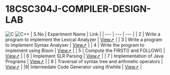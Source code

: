 # 18CSC304J-COMPILER-DESIGN-LAB
![C](https://img.shields.io/badge/C-00599C?style=for-the-badge&logo=c&logoColor=white)
![C++](https://img.shields.io/badge/C++-00599C?style=for-the-badge&logo=c%2B%2B&logoColor=white)
| S.No | Experiment Name | Link | 
| --- | --- | --- |
| 2 | Write a program to implement the Lexical Analyzer | [View➚](  https://github.com/KavyaTummepali/18CSC304J-CD-LAB/tree/main/EXP2-LEXICAL%20ANALYSER  ) |
| 3 | Write a program to implement Syntax Analyser | [View➚](https://github.com/KavyaTummepali/18CSC304J-CD-LAB/tree/main/EXP3%3ASYNTAX%20ANALYSER) |
| 4 | Write the program to implement using Bison | [View➚](https://github.com/KavyaTummepali/18CSC304J-CD-LAB/tree/main/EXP4%3ARUNNING%20CODE%20IN%20BISON) |
| 5 | Compute the FIRST() and FOLLOW() | [View➚](https://github.com/KavyaTummepali/18CSC304J-CD-LAB/tree/main/EXP5%3AFIRST%20AND%20FOLLOW) |
| 6 | Implement SLR Parsing | [View➚](https://github.com/KavyaTummepali/18CSC304J-CD-LAB/tree/main/EXP6%3ASLR%20PARSING) | 
| 7 | Implementation of Java Programs | [View➚](https://github.com/KavyaTummepali/18CSC304J-CD-LAB/tree/main/EXP7%3AJAVA%20PROGRAMS) | 
| 8 | Traversal of syntax tree and arthmetic operators | [View➚](https://github.com/KavyaTummepali/18CSC304J-CD-LAB/tree/main/EXP8%3ATRAVERSAL%20OF%20SYNTAX%20TREE%20AND%20ARTHMETIC%20OPERATORS) | 
|9| Intermedate Code Generator using if/while | [View➚](https://github.com/KavyaTummepali/18CSC304J-CD-LAB/tree/main/EXP9%3AINTERMEDIATE%20CODE%20GENERATOR) |
